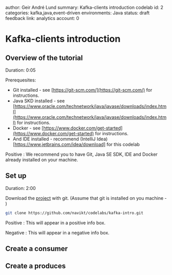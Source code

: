 author: Geir André Lund
summary: Kafka-clients introduction codelab 
id: 2
categories: kafka,java,event-driven
environments: Java
status: draft
feedback link: 
analytics account: 0

# Kafka-clients introduction 

## Overview of the tutorial
Duration: 0:05

Prerequesites: 
* Git installed - see [https://git-scm.com/](https://git-scm.com/) for instructions.
* Java SKD installed - see [https://www.oracle.com/technetwork/java/javase/downloads/index.html](https://www.oracle.com/technetwork/java/javase/downloads/index.html) for instructions. 
* Docker - see [https://www.docker.com/get-started](https://www.docker.com/get-started) for instructions.
* And IDE installed - recommend (IntelliJ Idea)[https://www.jetbrains.com/idea/download] for this codelab

Positive
: We recommend you to have Git, Java SE SDK, IDE and Docker already installed on your machine.

## Set up
Duration: 2:00

Download the [project](https://github.com/navikt) with git. (Assume that git is installed on you machine - )

``` bash
git clone https://github.com/navikt/codelabs/kafka-intro.git
```

Positive
: This will appear in a positive info box.

Negative
: This will appear in a negative info box.


## Create a consumer 



## Create a produces



